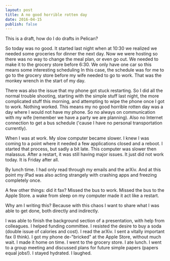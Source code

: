 ```yaml
---
layout: post
title: A no good horrible rotten day
date: 2016-04-15
publish: false
---
```


This is a draft, how do I do drafts in Pelican?

So today was no good. It started last night when at 10:30 we realized we needed some groceries for dinner the next day. Now we were hosting so there was no way to change the meal plan, or even go out. We needed to make it to the grocery store before 6:30. We only have one car so this means some interesting scheduling In this case, the schedule was for me to go to the grocery store before my wife needed to go to work. That was the monkey wrench in the start of my day.

There was also the issue that my phone got stuck restarting. So I did all the normal trouble shooting, starting with the simple stuff last night, the more complicated stuff this morning, and attempting to wipe the phone once I got to work. Nothing worked. This means my no good horrible rotten day was a day where I would not have my phone. So no always on communication with my wife (remember we have a party we are planning). Also no Internet connection to get a bus schedule ('cause I have no personal transportation currently).

When I was at work. My slow computer became slower. I knew I was coming to a point where it needed a few applications closed and a reboot. I started that process, but sadly a bit late. This computer was slower then malassus. After a restart, it was still having major issues. It just did not work today. It is Friday after all.

By lunch time. I had only read through my emails and the arXiv. And at this point my iPad was also acting strangely with crashing apps and freezing completely once.

A few other things: did it fax? Missed the bus to work. Missed the bus to the Apple Store. a wake from sleep on my computer made it act like a restart.

Why am I writing this? Because with this chaos I want to share what I was able to get done, both directly and indirectly.

I was able to finish the background section of a presentation, with help from colleagues. I helped funding committee. I resisted the desire to buy a soda (double issue of calories and cost). I read the arXiv. I sent a vitally important fax (I think). I got my phone de-"bricked" at the Apple Store, without much wait. I made it home on time. I went to the grocery store. I ate lunch. I went to a group meeting and discussed plans for future simple papers (papers equal jobs!). I stayed hydrated. I laughed.
